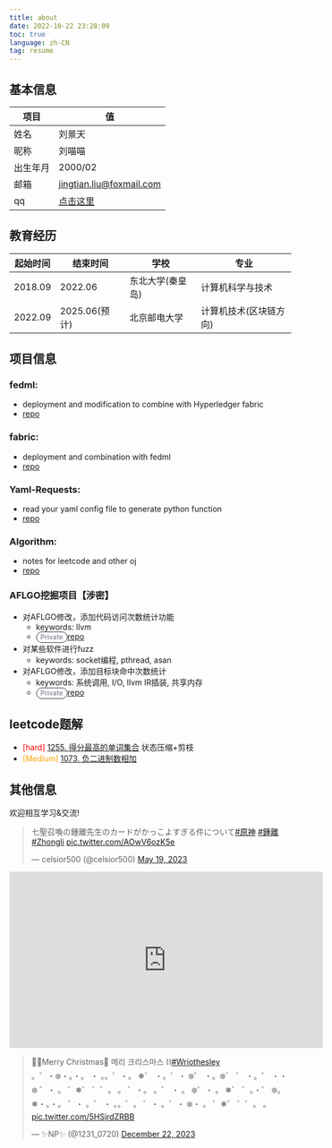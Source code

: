 ```yaml
---
title: about
date: 2022-10-22 23:28:09
toc: true
language: zh-CN
tag: resume
---
```


<style type="text/css">
.Label, .label {
    border: max(1px, 0.0625rem) solid #30363d;
    border-radius: 2em;
    display: inline-block;
    font-size: 0.75rem;
    font-weight: 500;
    line-height: 18px;
    padding: 0 7px;
    white-space: nowrap;
}

.Label--secondary {
    border-color: #30363d;
    color: #7d8590;
}
</style>


## 基本信息
|项目|值|
|-|-|
|姓名|刘景天|
|昵称|刘喵喵|
|出生年月|2000/02|
|邮箱|[jingtian.liu@foxmail.com](mailto:jingtian.liu@foxmail.com)|
|qq|[点击这里](https://jingtianer.github.io/home/2022/10/22/social/qq/)|

## 教育经历
|起始时间|结束时间|学校|专业|
|-|-|-|-|
|2018.09|2022.06|东北大学(秦皇岛)|计算机科学与技术|
|2022.09|2025.06(预计)|北京邮电大学|计算机技术(区块链方向)|

## 项目信息
### fedml:
- deployment and modification to combine with Hyperledger fabric
- [repo](https://github.com/jingtianer/fedml_note)
### fabric:
- deployment and combination with fedml
- [repo](https://github.com/jingtianer/fabric_note)
### Yaml-Requests:
- read your yaml config file to generate python function
- [repo](https://github.com/jingtianer/Yaml-Requests)
### Algorithm:
- notes for leetcode and other oj
- [repo](https://github.com/jingtianer/algorithm)

### AFLGO挖掘项目【涉密】
- 对AFLGO修改，添加代码访问次数统计功能
  - keywords: llvm
  - <span class="Label Label--secondary v-align-middle mr-1">Private</span>[repo](https://github.com/jingtianer/aflgo-dns) 
- 对某些软件进行fuzz
  - keywords: socket编程, pthread, asan
- 对AFLGO修改，添加目标块命中次数统计
  - keywords: 系统调用, I/O, llvm IR插装, 共享内存
  - <span class="Label Label--secondary v-align-middle mr-1">Private</span>[repo](https://github.com/jingtianer/aflgo_distance)

## leetcode题解

- <font color="red">[hard]</font> [1255. 得分最高的单词集合](https://leetcode.cn/problems/maximum-score-words-formed-by-letters/solutions/2134779/zhuang-tai-ya-suo-jian-zhi-by-tian-tian-dsv8c/) 状态压缩+剪枝
- <font color="orange">[Medium] </font>[1073. 负二进制数相加](https://leetcode.cn/problems/adding-two-negabinary-numbers/solutions/2284503/shu-shi-zhao-gui-lu-yi-ci-suan-liang-wei-g0j5/)


## 其他信息
欢迎相互学习&交流!


<blockquote class="twitter-tweet"><p lang="ja" dir="ltr">七聖召喚の鍾離先生のカードがかっこよすぎる件について<a href="https://twitter.com/hashtag/%E5%8E%9F%E7%A5%9E?src=hash&amp;ref_src=twsrc%5Etfw">#原神</a> <a href="https://twitter.com/hashtag/%E9%8D%BE%E9%9B%A2?src=hash&amp;ref_src=twsrc%5Etfw">#鍾離</a> <a href="https://twitter.com/hashtag/Zhongli?src=hash&amp;ref_src=twsrc%5Etfw">#Zhongli</a> <a href="https://t.co/AOwV6ozK5e">pic.twitter.com/AOwV6ozK5e</a></p>&mdash; celsior500 (@celsior500) <a href="https://twitter.com/celsior500/status/1659389662593425409?ref_src=twsrc%5Etfw">May 19, 2023</a></blockquote> <script async src="https://platform.twitter.com/widgets.js" charset="utf-8"></script>

<iframe width="560" height="315" src="https://www.youtube.com/embed/Shonzh8EgNk" title="YouTube video player" frameborder="0" allow="accelerometer; autoplay; clipboard-write; encrypted-media; gyroscope; picture-in-picture; web-share" allowfullscreen></iframe>

<blockquote class="twitter-tweet"><p lang="ko" dir="ltr">🎁🎄Merry Christmas🐺 메리 크리스마스 ⛓️<a href="https://twitter.com/hashtag/Wriothesley?src=hash&amp;ref_src=twsrc%5Etfw">#Wriothesley</a> <br>。゜・❄️・。・。 ・ 。。゜・。 ❅゜ ・。゜・ ❄️゜ ・。❄️゜ ゜ ・。゜ ・・❄️ ゜・ 。 ゜❅゜ ゜゜。 。 ゜・。 。゜ ・ 。 ❄️゜・ 。 ❅゜ ゜。・゜ ❄️。 ❅・。・。 ゜・ 。゜ ・ 。。゜。 ゜・ 。゜・ ❄️・ 。 ゜❅゜ ゜゜。 。 <a href="https://t.co/5HSjrdZRBB">pic.twitter.com/5HSjrdZRBB</a></p>&mdash; ✨NP✨ (@1231_0720) <a href="https://twitter.com/1231_0720/status/1738182848635379811?ref_src=twsrc%5Etfw">December 22, 2023</a></blockquote> <script async src="https://platform.twitter.com/widgets.js" charset="utf-8"></script>